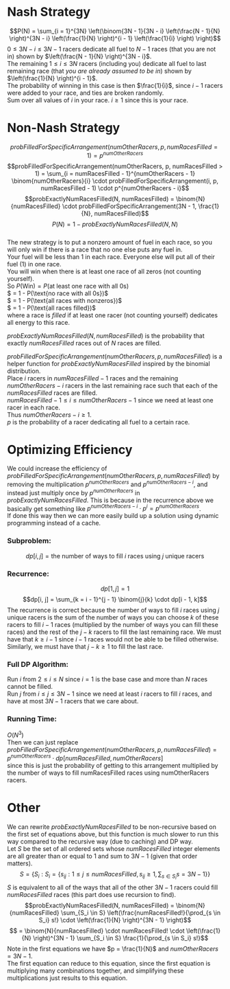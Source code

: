 # Nash Strategy
$$P(N) = \sum_{i = 1}^{3N} \left(\binom{3N - 1}{3N - i} \left(\frac{N - 1}{N} \right)^{3N - i} \left(\frac{1}{N} \right)^{i - 1} \left(\frac{1}{i} \right) \right)$$
$0 \leq 3N - i \leq 3N - 1$ racers dedicate all fuel to $N - 1$ races (that you are not in) shown by $\left(\frac{N - 1}{N} \right)^{3N - i}$.  
The remaining $1 \leq i \leq 3N$ racers (including you) dedicate all fuel to last remaining race (that *you are already assumed to be in*) shown by $\left(\frac{1}{N} \right)^{i - 1}$.  
The probability of winning in this case is then $\frac{1}{i}$, since $i - 1$ racers were added to your race, and ties are broken randomly.  
Sum over all values of $i$ in your race. $i \geq 1$ since this is your race.

# Non-Nash Strategy
$$probFilledForSpecificArrangement(numOtherRacers, p, numRacesFilled = 1) = p^{numOtherRacers}$$
$$probFilledForSpecificArrangement(numOtherRacers, p, numRacesFilled > 1) = \sum_{i = numRacesFilled - 1}^{numOtherRacers - 1} \binom{numOtherRacers}{i} \cdot probFilledForSpecificArrangement(i, p, numRacesFilled - 1) \cdot p^{numOtherRacers - i}$$
$$probExactlyNumRacesFilled(N, numRacesFilled) = \binom{N}{numRacesFilled} \cdot probFilledForSpecificArrangement(3N - 1, \frac{1}{N}, numRacesFilled)$$
$$P(N) = 1 - probExactlyNumRacesFilled(N, N)$$  
The new strategy is to put a nonzero amount of fuel in each race, so you will only win if there is a race that no one else puts any fuel in.  
Your fuel will be less than 1 in each race. Everyone else will put all of their fuel (1) in one race.  
You will win when there is at least one race of all zeros (not counting yourself).  
So $P(\text{Win}) = P(\text{at least one race with all 0s})$  
$ = 1 - P(\text{no race with all 0s})$  
$ = 1 - P(\text{all races with nonzeros})$  
$ = 1 - P(\text{all races filled})$  
where a race is *filled* if at least one racer (not counting yourself) dedicates all energy to this race.  

$probExactlyNumRacesFilled(N, numRacesFilled)$ is the probability that exactly $numRacesFilled$ races out of $N$ races are filled.  

$probFilledForSpecificArrangement(numOtherRacers, p, numRacesFilled)$ is a helper function for $probExactlyNumRacesFilled$ inspired by the binomial distribution.  
Place $i$ racers in $numRacesFilled - 1$ races and the remaining $numOtherRacers - i$ racers in the last remaining race such that each of the $numRacesFilled$ races are filled.  
$numRacesFilled - 1 \leq i \leq numOtherRacers - 1$ since we need at least one racer in each race.  
Thus $numOtherRacers - i \geq 1$.  
$p$ is the probability of a racer dedicating all fuel to a certain race.  
# Optimizing Efficiency
We could increase the efficiency of $probFilledForSpecificArrangement(numOtherRacers, p, numRacesFilled)$ by removing the multiplication $p^{numOtherRacers}$ and $p^{numOtherRacers - i}$, and instead just multiply once by $p^{numOtherRacers}$ in $probExactlyNumRacesFilled$. This is because in the recurrence above we basically get something like $p^{numOtherRacers - i} \cdot p^i = p^{numOtherRacers}$.  
If done this way then we can more easily build up a solution using dynamic programming instead of a cache.

### Subproblem:
$$dp[i, j] = \text{the number of ways to fill $i$ races using $j$ unique racers}$$
### Recurrence:
$$dp[1, j] = 1$$
$$dp[i, j] = \sum_{k = i - 1}^{j - 1} \binom{j}{k} \cdot dp[i - 1, k]$$
The recurrence is correct because the number of ways to fill $i$ races using $j$ unique racers is the sum of the number of ways you can choose $k$ of these racers to fill $i - 1$ races (multiplied by the number of ways you can fill these races) and the rest of the $j - k$ racers to fill the last remaining race. We must have that $k \geq i - 1$ since $i - 1$ races would not be able to be filled otherwise. Similarly, we must have that $j - k \geq 1$ to fill the last race.  
### Full DP Algorithm:
Run $i$ from $2 \leq i \leq N$ since $i = 1$ is the base case and more than $N$ races cannot be filled.  
Run $j$ from $i \leq j \leq 3N - 1$ since we need at least $i$ racers to fill $i$ races, and have at most $3N - 1$ racers that we care about.  
### Running Time:
$O(N^3)$  
Then we can just replace $probFilledForSpecificArrangement(numOtherRacers, p, numRacesFilled) = p^{numOtherRacers} \cdot dp[numRacesFilled, numOtherRacers]$  
since this is just the probability of getting to this arrangement multiplied by the number of ways to fill numRacesFilled races using numOtherRacers racers.

# Other
We can rewrite $probExactlyNumRacesFilled$ to be non-recursive based on the first set of equations above, but this function is much slower to run this way compared to the recursive way (due to caching) and DP way.  
Let $S$ be the set of all ordered sets whose $numRacesFilled$ integer elements are all greater than or equal to 1 and sum to $3N - 1$ (given that order matters).  
$$S = \{S_i : S_i = \{s_{ij} : 1 \leq j \leq numRacesFilled, s_{ij} \geq 1, \sum_{s \in S_i} s = 3N - 1\}\}$$
$S$ is equivalent to all of the ways that all of the other $3N - 1$ racers could fill $numRacesFilled$ races (this part does use recursion to find).
$$probExactlyNumRacesFilled(N, numRacesFilled) = \binom{N}{numRacesFilled} \sum_{S_i \in S} \left(\frac{numRacesFilled!}{\prod_{s \in S_i} s!} \cdot \left(\frac{1}{N} \right)^{3N - 1} \right)$$
$$ = \binom{N}{numRacesFilled} \cdot numRacesFilled! \cdot \left(\frac{1}{N} \right)^{3N - 1} \sum_{S_i \in S} \frac{1}{\prod_{s \in S_i} s!}$$
Note in the first equations we have $p = \frac{1}{N}$ and $numOtherRacers = 3N - 1$.  
The first equation can reduce to this equation, since the first equation is multiplying many combinations together, and simplifying these multiplications just results to this equation.
